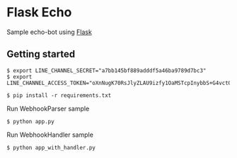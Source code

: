 # Flask Echo

Sample echo-bot using [Flask](http://flask.pocoo.org/)

## Getting started

```
$ export LINE_CHANNEL_SECRET="a7bb145bf889adddf5a46ba9789d7bc3"
$ export LINE_CHANNEL_ACCESS_TOKEN="oXnNugK70RsJlyZLAU9izfy1OaMSTcpInybbS+G4vctOzrEsh3ACjfOqtBCmiK3R7YScbjlpA3QD+dKb1+lW591j002gNZSpXFDhOcojkWNUmT7+rwLdJMkiylVs3ERJnBS76P218ZTRIy7re2XGDgdB04t89/1O/w1cDnyilFU="

$ pip install -r requirements.txt
```

Run WebhookParser sample

```
$ python app.py
```

Run WebhookHandler sample

```
$ python app_with_handler.py
```
